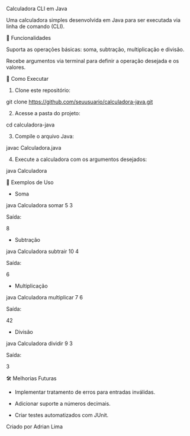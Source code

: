 Calculadora CLI em Java

Uma calculadora simples desenvolvida em Java para ser executada via linha de comando (CLI).

📌 Funcionalidades

Suporta as operações básicas: soma, subtração, multiplicação e divisão.

Recebe argumentos via terminal para definir a operação desejada e os valores.

🚀 Como Executar

1. Clone este repositório:

  git clone https://github.com/seuusuario/calculadora-java.git

2. Acesse a pasta do projeto:

  cd calculadora-java

3. Compile o arquivo Java:

  javac Calculadora.java

4. Execute a calculadora com os argumentos desejados:

  java Calculadora <operacao> <numero1> <numero2>

🔹 Exemplos de Uso

 - Soma

java Calculadora somar 5 3

Saída:

8

- Subtração

java Calculadora subtrair 10 4

Saída:

6

- Multiplicação

java Calculadora multiplicar 7 6

Saída:

42

- Divisão

java Calculadora dividir 9 3

Saída:

3

🛠 Melhorias Futuras

- Implementar tratamento de erros para entradas inválidas.

- Adicionar suporte a números decimais.

- Criar testes automatizados com JUnit.

 Criado por Adrian Lima

